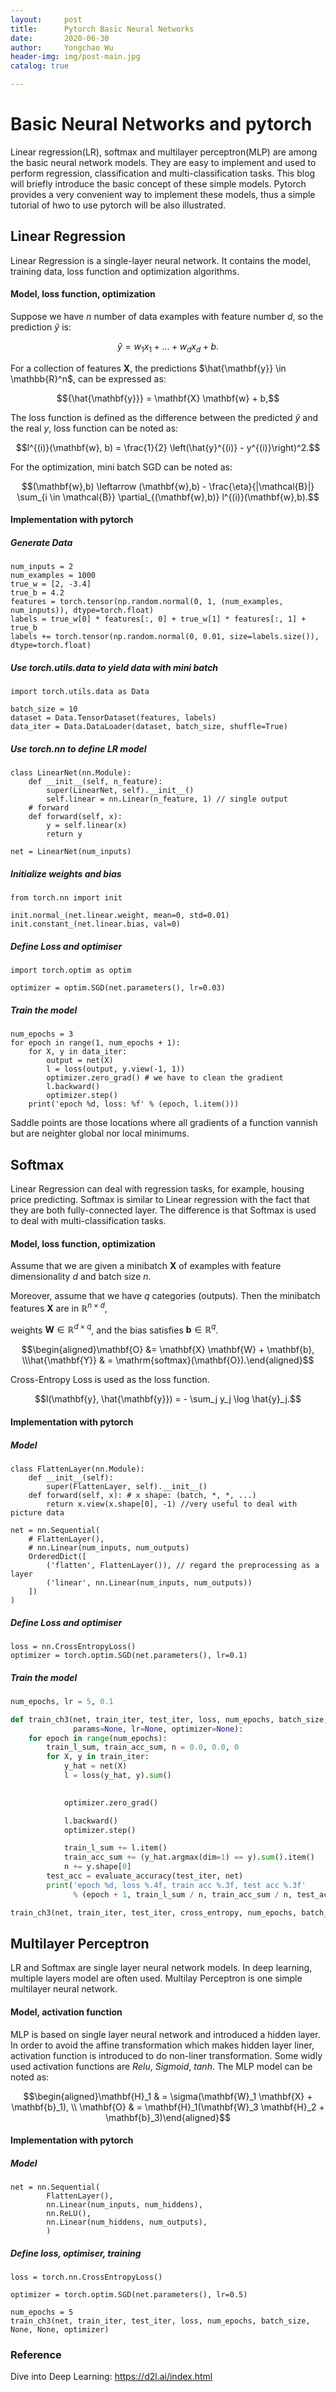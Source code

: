 ```yaml
---
layout:     post
title:      Pytorch Basic Neural Networks
date:       2020-06-30
author:     Yongchao Wu
header-img: img/post-main.jpg
catalog: true

---
```


Basic Neural Networks and pytorch
=================

Linear regression(LR), softmax and multilayer perceptron(MLP) are among the basic neural network models. They are easy to implement and used to perform regression, classification and multi-classification tasks. This blog will briefly introduce the basic concept of these simple models. Pytorch provides a very convenient  way to implement these models, thus a simple tutorial of hwo to use pytorch will be also illustrated. 

Linear Regression
---------------------------------------------------

Linear Regression is a single-layer neural network. It contains the model, training data, loss function and optimization algorithms. 

#### Model, loss function, optimization

Suppose we have $n$ number of data examples with feature number $d$, so the prediction $\hat{y}$ is:

$$\hat{y} = w_1  x_1 + ... + w_d  x_d + b.$$

For a collection of features $\mathbf{X}$, the predictions $\hat{\mathbf{y}} \in \mathbb{R}^n$, can be expressed as:

$${\hat{\mathbf{y}}} = \mathbf{X} \mathbf{w} + b,$$

The loss function is defined as the difference between the predicted $\hat{y}$ and the real $y$, loss function can be noted as:

$$l^{(i)}(\mathbf{w}, b) = \frac{1}{2} \left(\hat{y}^{(i)} - y^{(i)}\right)^2.$$

For the optimization, mini batch SGD can be noted as:

$$(\mathbf{w},b) \leftarrow (\mathbf{w},b) - \frac{\eta}{|\mathcal{B}|} \sum_{i \in \mathcal{B}} \partial_{(\mathbf{w},b)} l^{(i)}(\mathbf{w},b).$$

#### Implementation with pytorch

##### Generate Data

```
num_inputs = 2
num_examples = 1000
true_w = [2, -3.4]
true_b = 4.2
features = torch.tensor(np.random.normal(0, 1, (num_examples, num_inputs)), dtype=torch.float)
labels = true_w[0] * features[:, 0] + true_w[1] * features[:, 1] + true_b
labels += torch.tensor(np.random.normal(0, 0.01, size=labels.size()), dtype=torch.float)
```

##### Use torch.utils.data to yield data with mini batch

```
import torch.utils.data as Data

batch_size = 10
dataset = Data.TensorDataset(features, labels)
data_iter = Data.DataLoader(dataset, batch_size, shuffle=True)
```

##### Use torch.nn to define LR model

```
class LinearNet(nn.Module):
    def __init__(self, n_feature):
        super(LinearNet, self).__init__()
        self.linear = nn.Linear(n_feature, 1) // single output
    # forward 
    def forward(self, x):
        y = self.linear(x)
        return y

net = LinearNet(num_inputs)
```

##### Initialize weights and bias

```
from torch.nn import init

init.normal_(net.linear.weight, mean=0, std=0.01)
init.constant_(net.linear.bias, val=0)  
```

##### Define Loss and optimiser

```
import torch.optim as optim

optimizer = optim.SGD(net.parameters(), lr=0.03)
```

##### Train the model 

```
num_epochs = 3
for epoch in range(1, num_epochs + 1):
    for X, y in data_iter:
        output = net(X)
        l = loss(output, y.view(-1, 1))
        optimizer.zero_grad() # we have to clean the gradient
        l.backward()
        optimizer.step()
    print('epoch %d, loss: %f' % (epoch, l.item()))
```

Saddle points are those locations where all gradients of a function vannish but are neighter global nor local minimums.

Softmax
---------------------------------------------------

Linear Regression can deal with regression tasks, for example, housing price predicting. Softmax is similar to Linear regression with the fact that they are both fully-connected layer. The difference is that Softmax is used to deal with multi-classification tasks. 

#### Model, loss function, optimization

Assume that we are given a minibatch $\mathbf{X}$ of examples with feature dimensionality $d$ and batch size $n$.

Moreover, assume that we have $q$ categories (outputs). Then the minibatch features $\mathbf{X}$ are in $\mathbb{R}^{n \times d}$,

weights $\mathbf{W} \in \mathbb{R}^{d \times q}$, and the bias satisfies $\mathbf{b} \in \mathbb{R}^q$.

$$\begin{aligned}\mathbf{O} &= \mathbf{X} \mathbf{W} + \mathbf{b}, \\\hat{\mathbf{Y}} & = \mathrm{softmax}(\mathbf{O}).\end{aligned}$$  

Cross-Entropy Loss is used as the loss function. 

$$l(\mathbf{y}, \hat{\mathbf{y}}) = - \sum_j y_j \log \hat{y}_j.$$

#### Implementation with pytorch

##### Model

```
class FlattenLayer(nn.Module):
    def __init__(self):
        super(FlattenLayer, self).__init__()
    def forward(self, x): # x shape: (batch, *, *, ...)
        return x.view(x.shape[0], -1) //very useful to deal with picture data
        
net = nn.Sequential(
    # FlattenLayer(),
    # nn.Linear(num_inputs, num_outputs)
    OrderedDict([
        ('flatten', FlattenLayer()), // regard the preprocessing as a layer
        ('linear', nn.Linear(num_inputs, num_outputs))
    ])
)

```

##### Define Loss and optimiser

```
loss = nn.CrossEntropyLoss()
optimizer = torch.optim.SGD(net.parameters(), lr=0.1)
```

##### Train the model

```python
num_epochs, lr = 5, 0.1

def train_ch3(net, train_iter, test_iter, loss, num_epochs, batch_size,
              params=None, lr=None, optimizer=None):
    for epoch in range(num_epochs):
        train_l_sum, train_acc_sum, n = 0.0, 0.0, 0
        for X, y in train_iter:
            y_hat = net(X)
            l = loss(y_hat, y).sum()

            
            optimizer.zero_grad()

            l.backward()
            optimizer.step() 

            train_l_sum += l.item()
            train_acc_sum += (y_hat.argmax(dim=1) == y).sum().item()
            n += y.shape[0]
        test_acc = evaluate_accuracy(test_iter, net)
        print('epoch %d, loss %.4f, train acc %.3f, test acc %.3f'
              % (epoch + 1, train_l_sum / n, train_acc_sum / n, test_acc))

train_ch3(net, train_iter, test_iter, cross_entropy, num_epochs, batch_size, [W, b], lr)
```

Multilayer Perceptron
---------------------------------------------------

LR and Softmax are single layer neural network models. In deep learning, multiple layers model are often used. Multilay Perceptron is one simple multilayer neural network. 

#### Model, activation function

MLP is based on single layer neural network and introduced a hidden layer. In order to avoid the affine transformation which makes hidden layer liner, activation function is introduced to do non-liner transformation. Some widly used activation functions are $Relu$, $Sigmoid$, $tanh$. The MLP model can be noted as:

$$\begin{aligned}\mathbf{H}_1 & = \sigma(\mathbf{W}_1 \mathbf{X} + \mathbf{b}_1), \\ \mathbf{O} & = \mathbf{H}_1(\mathbf{W}_3 \mathbf{H}_2 + \mathbf{b}_3)\end{aligned}$$

#### Implementation with pytorch

##### Model

```
net = nn.Sequential(
        FlattenLayer(),
        nn.Linear(num_inputs, num_hiddens),
        nn.ReLU(),
        nn.Linear(num_hiddens, num_outputs), 
        )
```

##### Define loss, optimiser, training

```
loss = torch.nn.CrossEntropyLoss()

optimizer = torch.optim.SGD(net.parameters(), lr=0.5)

num_epochs = 5
train_ch3(net, train_iter, test_iter, loss, num_epochs, batch_size, None, None, optimizer)
```

### Reference

Dive into Deep Learning: https://d2l.ai/index.html 

